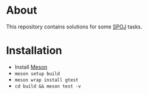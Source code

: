 # About

This repository contains solutions for some [SPOJ](https://www.spoj.com) tasks.

# Installation

- Install [Meson](https://mesonbuild.com/) 
- `meson setup build`
- `meson wrap install gtest`
- `cd build && meson test -v`
